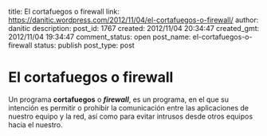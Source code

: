 title: El cortafuegos o firewall
link: https://danitic.wordpress.com/2012/11/04/el-cortafuegos-o-firewall/
author: danitic
description: 
post_id: 1767
created: 2012/11/04 20:34:47
created_gmt: 2012/11/04 19:34:47
comment_status: open
post_name: el-cortafuegos-o-firewall
status: publish
post_type: post

# El cortafuegos o firewall

Un programa **cortafuegos** o _**firewall**_, es un programa, en el que su intención es permitir o prohibir la comunicación entre las aplicaciones de nuestro equipo y la red, así como para evitar intrusos desde otros equipos hacia el nuestro.